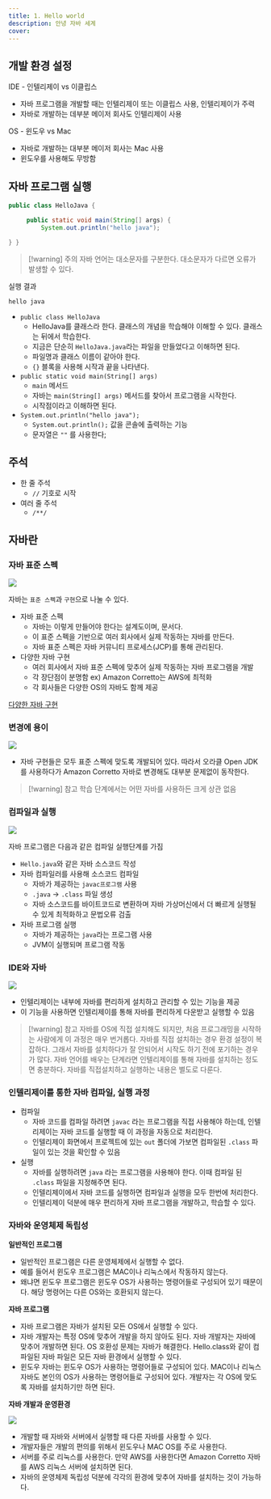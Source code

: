 ```yaml
---
title: 1. Hello world
description: 안녕 자바 세계
cover:
---
```


## 개발 환경 설정

IDE - 인텔리제이 vs 이클립스

- 자바 프로그램을 개발할 때는 인텔리제이 또는 이클립스 사용, 인텔리제이가 주력
- 자바로 개발하는 데부분 메이저 회사도 인텔리제이 사용

OS - 윈도우 vs Mac

- 자바로 개발하는 대부분 메이저 회사는 Mac 사용
- 윈도우를 사용해도 무방함

## 자바 프로그램 실행

```java
public class HelloJava {

     public static void main(String[] args) {
         System.out.println("hello java");

} }
```

> [!warning] 주의
> 자바 언어는 대소문자를 구분한다. 대소문자가 다르면 오류가 발생할 수 있다.

실행 결과

```
hello java
```

- `public class HelloJava`
  - HelloJava를 클래스라 한다. 클래스의 개념을 학습해야 이해할 수 있다. 클래스는 뒤에서 학습한다.
  - 지금은 단순히 `HelloJava.java`라는 파일을 만들었다고 이해하면 된다.
  - 파일명과 클래스 이름이 같아야 한다.
  - `{}` 블록을 사용해 시작과 끝을 나타낸다.
- `public static void main(String[] args)`
  - `main` 메서드
  - 자바는 `main(String[] args)` 메서드를 찾아서 프로그램을 시작한다.
  - 시작점이라고 이해하면 된다.
- `System.out.println("hello java");`
  - `System.out.println();` 값을 콘솔에 출력하는 기능
  - 문자열은 `""` 를 사용한다;

## 주석

- 한 줄 주석
  - `//` 기호로 시작
- 여러 줄 주석
  - `/**/`

## 자바란

### 자바 표준 스펙

![](https://i.imgur.com/XqiROWb.png)

자바는 `표준 스펙`과 `구현`으로 나눌 수 있다.

- 자바 표준 스펙
  - 자바는 이렇게 만들어야 한다는 설계도이며, 문서다.
  - 이 표준 스펙을 기반으로 여러 회사에서 실제 작동하는 자바를 만든다.
  - 자바 표준 스펙은 자바 커뮤니티 프로세스(JCP)를 통해 관리된다.
- 다양한 자바 구현
  - 여러 회사에서 자바 표준 스펙에 맞추어 실제 작동하는 자바 프로그램을 개발
  - 각 장단점이 분명함 ex) Amazon Corretto는 AWS에 최적화
  - 각 회사들은 다양한 OS의 자바도 함께 제공

[다양한 자바 구현](https://whichjdk.com/ko)

### 변경에 용이

![](https://i.imgur.com/BrTqT6B.png)

- 자바 구현들은 모두 표준 스펙에 맞도록 개발되어 있다. 따라서 오라클 Open JDK를 사용하다가 Amazon Corretto 자바로 변경해도 대부분 문제없이 동작한다.

> [!warning] 참고
> 학습 단계에서는 어떤 자바를 사용하든 크게 상관 없음

### 컴파일과 실행

![](https://i.imgur.com/Wtcf7iH.png)

자바 프로그램은 다음과 같은 컴파일 실행단계를 가짐

- `Hello.java`와 같은 자바 소스코드 작성
- 자바 컴파일러를 사용해 소스코드 컴파일
  - 자바가 제공하는 `javac프로그램` 사용
  - `.java` -> `.class` 파일 생성
  - 자바 소스코드를 바이트코드로 변환하며 자바 가상머신에서 더 빠르게 실행될 수 있게 최적화하고 문법오류 검출
- 자바 프로그램 실행
  - 자바가 제공하는 `java`라는 프로그램 사용
  - JVM이 실행되며 프로그램 작동

### IDE와 자바

![](https://i.imgur.com/gCgi9yw.png)

- 인텔리제이는 내부에 자바를 편리하게 설치하고 관리할 수 있는 기능을 제공
- 이 기능을 사용하면 인텔리제이를 통해 자바를 편리하게 다운받고 실행할 수 있음

> [!warning] 참고
> 자바를 OS에 직접 설치해도 되지만, 처음 프로그래밍을 시작하는 사람에게 이 과정은 매우 번거롭다. 자바를 직접 설치하는 경우 환경 설정이 복잡하다. 그래서 자바를 설치하다가 잘 안되어서 시작도 하기 전에 포기하는 경우가 많다. 자바 언어를 배우는 단계라면 인텔리제이를 통해 자바를 설치하는 정도면 충분하다. 자바를 직접설치하고 실행하는 내용은 별도로 다룬다.

### 인텔리제이를 통한 자바 컴파일, 실행 과정

- 컴파일
  - 자바 코드를 컴파일 하려면 `javac` 라는 프로그램을 직접 사용해야 하는데, 인텔리제이는 자바 코드를 실행할 때 이 과정을 자동으로 처리한다.
  - 인텔리제이 화면에서 프로젝트에 있는 `out` 폴더에 가보면 컴파일된 `.class` 파일이 있는 것을 확인할 수 있음
- 실행
  - 자바를 실행하려면 `java` 라는 프로그램을 사용해야 한다. 이때 컴파일 된 `.class` 파일을 지정해주면 된다.
  - 인텔리제이에서 자바 코드를 실행하면 컴파일과 실행을 모두 한번에 처리한다.
  - 인텔리제이 덕분에 매우 편리하게 자바 프로그램을 개발하고, 학습할 수 있다.

### 자바와 운영체제 독립성

**일반적인 프로그램**

- 일반적인 프로그램은 다른 운영체제에서 실행할 수 없다.
- 예를 들어서 윈도우 프로그램은 MAC이나 리눅스에서 작동하지 않는다.
- 왜냐면 윈도우 프로그램은 윈도우 OS가 사용하는 명령어들로 구성되어 있기 때문이다. 해당 명령어는 다른 OS와는 호환되지 않는다.

**자바 프로그램**

- 자바 프로그램은 자바가 설치된 모든 OS에서 실행할 수 있다.
- 자바 개발자는 특정 OS에 맞추어 개발을 하지 않아도 된다. 자바 개발자는 자바에 맞추어 개발하면 된다. OS 호환성 문제는 자바가 해결한다. Hello.class와 같이 컴파일된 자바 파일은 모든 자바 환경에서 실행할 수 있다.
- 윈도우 자바는 윈도우 OS가 사용하는 명령어들로 구성되어 있다. MAC이나 리눅스 자바도 본인의 OS가 사용하는 명령어들로 구성되어 있다. 개발자는 각 OS에 맞도록 자바를 설치하기만 하면 된다.

**자바 개발과 운영환경**

![](https://i.imgur.com/QDejxH5.png)

- 개발할 때 자바와 서버에서 실행할 때 다른 자바를 사용할 수 있다.
- 개발자들은 개발의 편의를 위해서 윈도우나 MAC OS를 주로 사용한다.
- 서버를 주로 리눅스를 사용한다. 만약 AWS를 사용한다면 Amazon Corretto 자바를 AWS 리눅스 서버에 설치하면 된다.
- 자바의 운영체제 독립성 덕분에 각각의 환경에 맞추어 자바를 설치하는 것이 가능하다.
